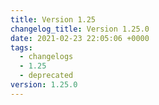 ```yaml
---
title: Version 1.25
changelog_title: Version 1.25.0
date: 2021-02-23 22:05:06 +0000
tags:
  - changelogs
  - 1.25
  - deprecated
version: 1.25.0
---
```


<script src="https://gist.github.com/spinnaker-release/83c1a4069029bfd79d11ad8e8bf1d326.js?file=1.25.0.md"></script>
